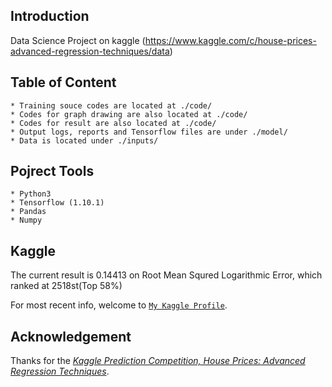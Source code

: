 ## Introduction

Data Science Project on kaggle (https://www.kaggle.com/c/house-prices-advanced-regression-techniques/data)

## Table of Content
 
	* Training souce codes are located at ./code/
	* Codes for graph drawing are also located at ./code/
	* Codes for result are also located at ./code/
 	* Output logs, reports and Tensorflow files are under ./model/
 	* Data is located under ./inputs/



## Pojrect Tools

	* Python3
	* Tensorflow (1.10.1)
	* Pandas
	* Numpy

## Kaggle

The current result is 0.14413 on Root Mean Squred Logarithmic Error, which ranked at 2518st(Top 58%)

For most recent info, welcome to [`My Kaggle Profile`](https://www.kaggle.com/julightzhong10).

## Acknowledgement

Thanks for the *[Kaggle Prediction Competition, 
House Prices: Advanced Regression Techniques](https://www.kaggle.com/c/house-prices-advanced-regression-techniques/data)*.





